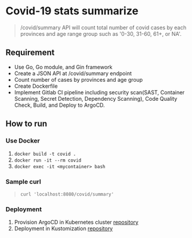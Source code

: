 # Covid-19 stats summarize

> /covid/summary API will count total number of covid cases by each provinces and age range group such as '0-30, 31-60, 61+, or NA'.
## Requirement
- Use Go, Go module, and Gin framework
- Create a JSON API at /covid/summary endpoint
- Count number of cases by provinces and age group
- Create Dockerfile
- Implement Gitlab CI pipeline including security scan(SAST, Container Scanning, Secret Detection, Dependency Scanning), Code Quality Check, Build, and Deploy to ArgoCD.

## How to run
### Use Docker
1. ```docker build -t covid .```
2. ```docker run -it --rm covid```
3. ```docker exec -it <mycontainer> bash```

### Sample curl
> ```curl 'localhost:8080/covid/summary'```

### Deployment
1. Provision ArgoCD in Kubernetes cluster [repository](https://github.com/heissenberg303/argo-deployment)
2. Deployment in Kustomization [repository](https://github.com/heissenberg303/covid-app-kustomize)
